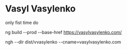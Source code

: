 # Vasyl Vasylenko

only fist time do
<!-- npm install -g angular-cli-ghpages  -->

 ng build --prod --base-href https://vasylvasylenko.com/

 

 ngh --dir dist/vvasylenko --cname=vasylvasylenko.com